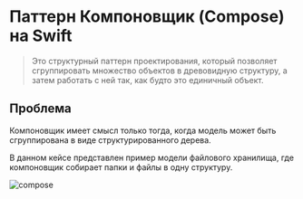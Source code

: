 # Паттерн Компоновщик (Compose) на Swift

> Это структурный паттерн проектирования, который позволяет сгруппировать
> множество объектов в древовидную структуру, а затем работать с ней так,
> как будто это единичный объект.

## Проблема

Компоновщик имеет смысл только тогда, когда модель может быть сгруппирована
в виде структурированного дерева.

В данном кейсе представлен пример модели файлового хранилища, где компоновщик
собирает папки и файлы в одну структуру.

![compose](https://studfile.net/html/2706/926/html_9wa2t1x3uB.lDyY/htmlconvd-i3dR3c_html_3fc1515336e8620f.png)


